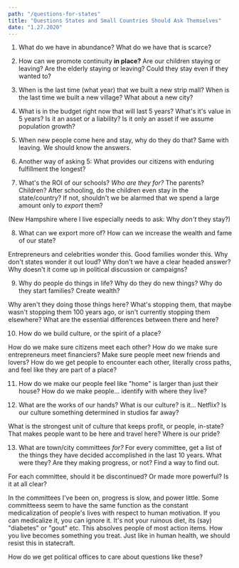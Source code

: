 ```yaml
---
path: "/questions-for-states"
title: "Questions States and Small Countries Should Ask Themselves"
date: "1.27.2020"
---
```



1. What do we have in abundance? What do we have that is scarce?

2. How can we promote continuity **in place?** Are our children staying or leaving? Are the elderly staying or leaving? Could they stay even if they wanted to?

3. When is the last time (what year) that we built a new strip mall? When is the last time we built a new village? What about a new city?

4. What is in the budget right now that will last 5 years? What's it's value in 5 years? Is it an asset or a liability? Is it only an asset if we assume population growth?

5. When new people come here and stay, why do they do that? Same with leaving. We should know the answers.

6. Another way of asking 5: What provides our citizens with enduring fulfillment the longest?

7. What's the ROI of our schools? *Who are they for?* The parents? Children? After schooling, do the children even stay in the state/country? If not, shouldn't we be alarmed that we spend a large amount only to *export* them?

(New Hampshire where I live especially needs to ask: Why *don't* they stay?)

8. What can we export more of? How can we increase the wealth and fame of our state?

Entrepreneurs and celebrities wonder this. Good families wonder this. Why don't states wonder it out loud? Why don't we have a clear headed answer? Why doesn't it come up in political discussion or campaigns?

9. Why do people do things in life? Why do they do new things? Why do they start families? Create wealth?

Why aren't they doing those things here? What's stopping them, that maybe wasn't stopping them 100 years ago, or isn't currently stopping them elsewhere? What are the essential differences between there and here?

10. How do we build culture, or the spirit of a place?

How do we make sure citizens meet each other? How do we make sure entrepreneurs meet financiers? Make sure people meet new friends and lovers? How do we get people to encounter each other, literally cross paths, and feel like they are part of a place?

11. How do we make our people feel like "home" is larger than just their house? How do we make people... identify with where they live?

12. What are the works of our hands? What is our culture? is it... Netflix? Is our culture something determined in studios far away?

What is the strongest unit of culture that keeps profit, or  people, in-state? That makes people want to be here and travel here? Where is our pride?

13. What are town/city committees *for?* For every committee, get a list of the things they have decided accomplished in the last 10 years. What were they? Are they making progress, or not? Find a way to find out.

For each committee, should it be discontinued? Or made more powerful? Is it at all clear?

In the committees I've been on, progress is slow, and power little. Some committeess seem to have the same function as the constant medicalization of people's lives with respect to human motivation. If you can medicalize it, you can ignore it. It's not your ruinous diet, its (say) "diabetes" or "gout" etc. This absolves people of most action items. How you live becomes something you treat. Just like in human health, we should resist this in statecraft.

How do we get political offices to care about questions like these?